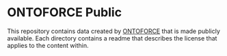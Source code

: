 # ONTOFORCE Public #

This repository contains data created by [ONTOFORCE](http://www.ontoforce.com "ONTOFORCE Homepage") that is made publicly available. Each directory contains a readme that describes the license that applies to the content within.